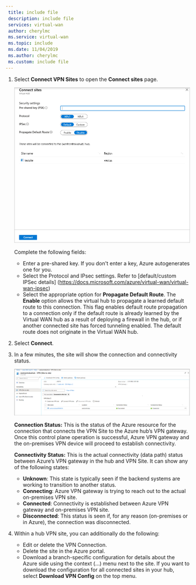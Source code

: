 ```yaml
---
 title: include file
 description: include file
 services: virtual-wan
 author: cherylmc
 ms.service: virtual-wan
 ms.topic: include
 ms.date: 11/04/2019
 ms.author: cherylmc
 ms.custom: include file
---
```

1. Select **Connect VPN Sites** to open the **Connect sites** page.

    ![Screenshot shows the Connected Sites pane for Virtual HUB ready for a Pre-shared key and associated settings.](./media/virtual-wan-tutorial-connect-vpn-site-include/connect.png "connect")

   Complete the following fields:

   * Enter a pre-shared key. If you don't enter a key, Azure autogenerates one for you.
   * Select the Protocol and IPsec settings. Refer to [default/custom IPSec details] (https://docs.microsoft.com/azure/virtual-wan/virtual-wan-ipsec)
   * Select the appropriate option for **Propagate Default Route**. The **Enable** option allows the virtual hub to propagate a learned default route to this connection. This flag enables default route propagation to a connection only if the default route is already learned by the Virtual WAN hub as a result of deploying a firewall in the hub, or if another connected site has forced tunneling enabled. The default route does not originate in the Virtual WAN hub.

2. Select **Connect**.
3. In a few minutes, the site will show the connection and connectivity status.

   ![Screenshot shows a V P N site to site connection and connectivity status.](./media/virtual-wan-tutorial-connect-vpn-site-include/status.png "status")

   **Connection Status:** This is the status of the Azure resource for the connection that connects the VPN Site to the Azure hub’s VPN gateway. Once this control plane operation is successful, Azure VPN gateway and the on-premises VPN device will proceed to establish connectivity.

   **Connectivity Status:** This is the actual connectivity (data path) status between Azure’s VPN gateway in the hub and VPN Site. It can show any of the following states:

    * **Unknown**: This state is typically seen if the backend systems are working to transition to another status.
    * **Connecting**: Azure VPN gateway is trying to reach out to the actual on-premises VPN site.
    * **Connected**: Connectivity is established between Azure VPN gateway and on-premises VPN site.
    * **Disconnected**: This status is seen if, for any reason (on-premises or in Azure), the connection was disconnected.
4. Within a hub VPN site, you can additionally do the following: 

   * Edit or delete the VPN Connection.
   * Delete the site in the Azure portal.
   * Download a branch-specific configuration for details about the Azure side using the context (…) menu next to the site. If you want to download the configuration for all connected sites in your hub, select **Download VPN Config** on the top menu.
